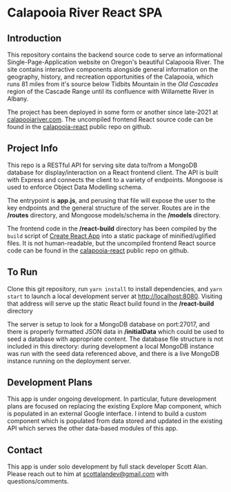 # Calapooia River React SPA

## Introduction

This repository contains the backend source code to serve an informational Single-Page-Application website on Oregon's beautiful Calapooia River. The site contains interactive components alongside general information on the geography, history, and recreation opportunities of the Calapooia, which runs 81 miles from it's source below Tidbits Mountain in the *Old Cascades* region of the Cascade Range until its confluence with Willamette River in Albany.

The project has been deployed in some form or another since late-2021 at [calapooiariver.com](https://calapooiariver.com/). The uncompiled frontend React source code can be found in the [calapooia-react](https://github.com/scottalandev/calapooia-react/) public repo on github. 

## Project Info

This repo is a RESTful API for serving site data to/from a MongoDB database for display/interaction on a React frontend client. The API is built with Express and connects the client to a variety of endpoints. Mongoose is used to enforce Object Data Modelling schema.

The entrypoint is **app.js**, and perusing that file will expose the user to the key endpoints and the general structure of the server. Routes are in the **/routes** directory, and Mongoose models/schema in the **/models** directory.

The frontend code in the **/react-build** directory has been compiled by the `build` script of [Create React App](https://github.com/facebook/create-react-app) into a static package of minified/uglified files. It is not human-readable, but the uncompiled frontend React source code can be found in the [calapooia-react](https://github.com/scottalandev/calapooia-react/) public repo on github. 

## To Run

Clone this git repository, run `yarn install` to install dependencies, and `yarn start` to launch a local development server at [http://localhost:8080](http://localhost:8080). Visiting that address will serve up the static React build found in the **/react-build** directory

The server is setup to look for a MongoDB database on port:27017, and there is properly formatted JSON data in **/initialData** which could be used to seed a database with appropriate content. The database file structure is not included in this directory: during development a local MongoDB instance was run with the seed data referenced above, and there is a live MongoDB instance running on the deployment server.

## Development Plans

This app is under ongoing development. In particular, future development plans are focused on replacing the existing Explore Map component, which is populated in an external Google interface. I intend to build a custom component which is populated from data stored and updated in the existing API which serves the other data-based modules of this app.

## Contact

This app is under solo development by full stack developer Scott Alan. Please reach out to him at [scottalandev@gmail.com](mailto:scottalan@gmail.com) with questions/comments.